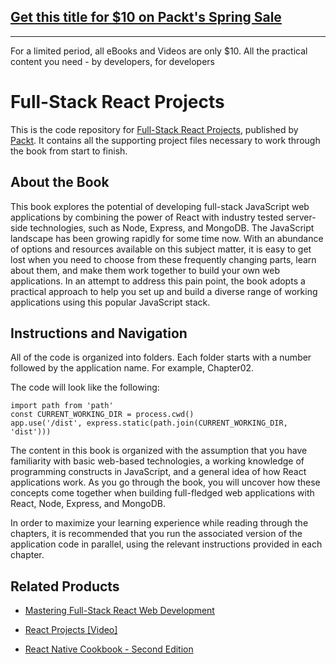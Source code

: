 ## [Get this title for $10 on Packt's Spring Sale](https://www.packt.com/B15610?utm_source=github&utm_medium=packt-github-repo&utm_campaign=spring_10_dollar_2022)
-----
For a limited period, all eBooks and Videos are only $10. All the practical content you need \- by developers, for developers

# Full-Stack React Projects
This is the code repository for [Full-Stack React Projects](https://www.packtpub.com/web-development/full-stack-react-projects?utm_source=github&utm_medium=repository&utm_campaign=9781788835534), published by [Packt](https://www.packtpub.com/?utm_source=github). It contains all the supporting project files necessary to work through the book from start to finish.
## About the Book
This book explores the potential of developing full-stack JavaScript web applications by combining the power of React with industry tested server-side technologies, such as Node, Express, and MongoDB. The JavaScript landscape has been growing rapidly for some time now. With an abundance of options and resources available on this subject matter, it is easy to get lost when you need to choose from these frequently changing parts, learn about them, and make them work together to build your own web applications. In an attempt to address this pain point, the book adopts a practical approach to help you set up and build a diverse range of working applications using this popular JavaScript stack.
## Instructions and Navigation
All of the code is organized into folders. Each folder starts with a number followed by the application name. For example, Chapter02.



The code will look like the following:
```
import path from 'path'
const CURRENT_WORKING_DIR = process.cwd()
app.use('/dist', express.static(path.join(CURRENT_WORKING_DIR, 'dist')))
```

The content in this book is organized with the assumption that you have familiarity with basic web-based technologies, a working knowledge of programming constructs in JavaScript, and a general idea of how React applications work. As you go through the book, you will uncover how these concepts come together when building full-fledged web applications with React, Node, Express, and MongoDB.

In order to maximize your learning experience while reading through the chapters, it is recommended that you run the associated version of the application code in parallel, using the relevant instructions provided in each chapter.

## Related Products
* [Mastering Full-Stack React Web Development](https://www.packtpub.com/web-development/mastering-full-stack-react-web-development?utm_source=github&utm_medium=repository&utm_campaign=9781786461766)

* [React Projects [Video]](https://www.packtpub.com/web-development/react-projects-video?utm_source=github&utm_medium=repository&utm_campaign=9781786465504)

* [React Native Cookbook - Second Edition](https://www.packtpub.com/application-development/react-native-cookbook-second-edition?utm_source=github&utm_medium=repository&utm_campaign=9781788991926)
